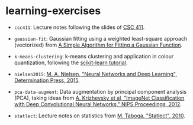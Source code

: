 # learning-exercises

- `csc411`: Lecture notes following the slides of [CSC 411](http://www.cs.toronto.edu/~rgrosse/courses/csc411_f18/).

- `gaussian-fit`: Gaussian fitting using a weighted least-square approach (vectorized) from [A Simple Algorithm for Fitting a Gaussian Function](https://ieeexplore.ieee.org/document/5999593).

- `k-means-clustering`: k-means clustering and application in colour quantization, following the [scikit-learn tutorial](https://scikit-learn.org/stable/auto_examples/cluster/plot_color_quantization.html). 

- `nielsen2015`: [M. A. Nielsen, "Neural Networks and Deep Learning", Determination Press, 2015](http://neuralnetworksanddeeplearning.com/).

- `pca-data-augment`: Data augmentation by principal component analysis (PCA), taking ideas from [A. Krizhevsky et al, "ImageNet Classification with Deep Convolutional Neural Networks," NIPS Proceedings, 2012](http://www.cs.toronto.edu/~fritz/absps/imagenet.pdf).

- `statlect`: Lecture notes on statistics from [M. Taboga, "Statlect", 2010](https://www.statlect.com).




